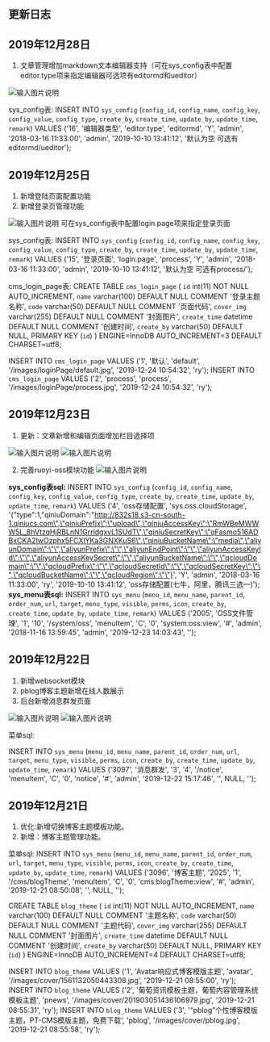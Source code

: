 ## 更新日志
## 2019年12月28日
1. 文章管理增加markdown文本编辑器支持（可在sys_config表中配置editor.type项来指定编辑器可选项有editormd和ueditor）

![输入图片说明](https://images.gitee.com/uploads/images/2019/1228/140012_6a7f9677_528854.jpeg "markdown.jpg")

sys_config表:
INSERT INTO `sys_config` (`config_id`, `config_name`, `config_key`, `config_value`, `config_type`, `create_by`, `create_time`, `update_by`, `update_time`, `remark`) VALUES ('16', '编辑器类型', 'editor.type', 'editormd', 'Y', 'admin', '2018-03-16 11:33:00', 'admin', '2019-10-10 13:41:12', '默认为空 可选有editormd/ueditor');

## 2019年12月25日
1. 新增登陆页面配置功能
2. 新增登录页管理功能

![输入图片说明](https://images.gitee.com/uploads/images/2019/1225/133117_8a40e33f_528854.jpeg "process.jpg")
可在sys_config表中配置login.page项来指定登录页面

sys_config表:
INSERT INTO `sys_config` (`config_id`, `config_name`, `config_key`, `config_value`, `config_type`, `create_by`, `create_time`, `update_by`, `update_time`, `remark`) VALUES ('15', '登录页面', 'login.page', 'process', 'Y', 'admin', '2018-03-16 11:33:00', 'admin', '2019-10-10 13:41:12', '默认为空 可选有process/');

cms_login_page表:
CREATE TABLE `cms_login_page` (
  `id` int(11) NOT NULL AUTO_INCREMENT,
  `name` varchar(100) DEFAULT NULL COMMENT '登录主题名称',
  `code` varchar(50) DEFAULT NULL COMMENT '页面代码',
  `cover_img` varchar(255) DEFAULT NULL COMMENT '封面图片',
  `create_time` datetime DEFAULT NULL COMMENT '创建时间',
  `create_by` varchar(50) DEFAULT NULL,
  PRIMARY KEY (`id`)
) ENGINE=InnoDB AUTO_INCREMENT=3 DEFAULT CHARSET=utf8;


INSERT INTO `cms_login_page` VALUES ('1', '默认', 'default', '/images/loginPage/default.jpg', '2019-12-24 10:54:32', 'ry');
INSERT INTO `cms_login_page` VALUES ('2', 'process', 'process', '/images/loginPage/process.jpg', '2019-12-24 10:54:32', 'ry');
## 2019年12月23日
1. 更新：文章新增和编辑页面增加栏目选择项

![输入图片说明](https://images.gitee.com/uploads/images/2019/1223/081455_947bcf30_528854.jpeg "1.jpg")
![输入图片说明](https://images.gitee.com/uploads/images/2019/1223/081510_cff21afd_528854.jpeg "2.jpg")

2. 完善ruoyi-oss模块功能
![输入图片说明](https://images.gitee.com/uploads/images/2019/1223/140718_717c64ba_528854.jpeg "1.jpg")

 **sys_config表sql:** 
INSERT INTO `sys_config` (`config_id`, `config_name`, `config_key`, `config_value`, `config_type`, `create_by`, `create_time`, `update_by`, `update_time`, `remark`) VALUES ('4', 'oss存储配置', 'sys.oss.cloudStorage', '{\"type\":1,\"qiniuDomain\":\"http://832s18.s3-cn-south-1.qiniucs.com\",\"qiniuPrefix\":\"upload\",\"qiniuAccessKey\":\"RmWBeMWWW5L_8hVtzqHjRBLnN1GrrldgxvL1SUdT\",\"qiniuSecretKey\":\"qFasmo516ADBxCKA2lwOzphx5FCXlYKa3GNXKuS6\",\"qiniuBucketName\":\"media\",\"aliyunDomain\":\"\",\"aliyunPrefix\":\"\",\"aliyunEndPoint\":\"\",\"aliyunAccessKeyId\":\"\",\"aliyunAccessKeySecret\":\"\",\"aliyunBucketName\":\"\",\"qcloudDomain\":\"\",\"qcloudPrefix\":\"\",\"qcloudSecretId\":\"\",\"qcloudSecretKey\":\"\",\"qcloudBucketName\":\"\",\"qcloudRegion\":\"\"}', 'Y', 'admin', '2018-03-16 11:33:00', 'ry', '2019-10-10 13:41:12', 'oss存储配置(七牛，阿里，腾讯三选一)');
 **sys_menu表sql:** 
INSERT INTO `sys_menu` (`menu_id`, `menu_name`, `parent_id`, `order_num`, `url`, `target`, `menu_type`, `visible`, `perms`, `icon`, `create_by`, `create_time`, `update_by`, `update_time`, `remark`) VALUES ('2005', 'OSS文件管理', '1', '10', '/system/oss', 'menuItem', 'C', '0', 'system:oss:view', '#', 'admin', '2018-11-16 13:59:45', 'admin', '2019-12-23 14:03:43', '');

## 2019年12月22日

1. 新增websocket模块
2. pblog博客主题新增在线人数展示
3. 后台新增消息群发页面

![输入图片说明](https://images.gitee.com/uploads/images/2019/1222/192113_c6f37838_528854.jpeg "1.jpg")
![输入图片说明](https://images.gitee.com/uploads/images/2019/1222/192202_43f42552_528854.jpeg "2.jpg")

菜单sql:

INSERT INTO `sys_menu` (`menu_id`, `menu_name`, `parent_id`, `order_num`, `url`, `target`, `menu_type`, `visible`, `perms`, `icon`, `create_by`, `create_time`, `update_by`, `update_time`, `remark`) VALUES ('3097', '消息群发', '3', '4', '/notice', 'menuItem', 'C', '0', 'notice', '#', 'admin', '2019-12-22 15:17:46', '', NULL, '');


## 2019年12月21日

1. 优化:新增切换博客主题模板功能。
2. 新增：博客主题管理功能。

菜单sql:
INSERT INTO `sys_menu` (`menu_id`, `menu_name`, `parent_id`, `order_num`, `url`, `target`, `menu_type`, `visible`, `perms`, `icon`, `create_by`, `create_time`, `update_by`, `update_time`, `remark`) VALUES ('3096', '博客主题', '2025', '1', '/cms/blogTheme', 'menuItem', 'C', '0', 'cms:blogTheme:view', '#', 'admin', '2019-12-21 08:50:08', '', NULL, '');

CREATE TABLE `blog_theme` (
  `id` int(11) NOT NULL AUTO_INCREMENT,
  `name` varchar(100) DEFAULT NULL COMMENT '主题名称',
  `code` varchar(50) DEFAULT NULL COMMENT '主题代码',
  `cover_img` varchar(255) DEFAULT NULL COMMENT '封面图片',
  `create_time` datetime DEFAULT NULL COMMENT '创建时间',
  `create_by` varchar(50) DEFAULT NULL,
  PRIMARY KEY (`id`)
) ENGINE=InnoDB AUTO_INCREMENT=4 DEFAULT CHARSET=utf8;

INSERT INTO `blog_theme` VALUES ('1', 'Avatar响应式博客模版主题', 'avatar', '/images/cover/1561132050443308.jpg', '2019-12-21 08:55:00', 'ry');
INSERT INTO `blog_theme` VALUES ('2', '葡萄资讯模板主题，葡萄内容管理系统模板主题', 'pnews', '/images/cover/201903051436106979.jpg', '2019-12-21 08:55:31', 'ry');
INSERT INTO `blog_theme` VALUES ('3', '“pblog”个性博客模版主题，PT-CMS模版主题，免费下载', 'pblog', '/images/cover/pblog.jpg', '2019-12-21 08:55:58', 'ry');
